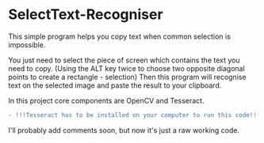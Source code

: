 # SelectText-Recogniser
This simple program helps you copy text when common selection is impossible.

You just need to select the piece of screen which contains the text you need to copy.
(Using the ALT key twice to choose two opposite diagonal points to create a rectangle - selection)
Then this program will recognise text on the selected image and paste the result to your clipboard.

In this project core components are OpenCV and Tesseract. 
```diff
- !!!Tesseract has to be installed on your computer to run this code!!!
```
I'll probably add comments soon, but now it's just a raw working code.
